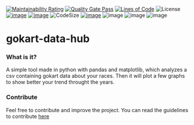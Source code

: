 [![Maintainability Rating](https://sonarcloud.io/api/project_badges/measure?project=MasterCruelty_gokart-data-hub&metric=sqale_rating)](https://sonarcloud.io/dashboard?id=MasterCruelty_gokart-data-hub)
[![Quality Gate Pass](https://sonarcloud.io/api/project_badges/measure?project=MasterCruelty_gokart-data-hub&metric=alert_status)](https://sonarcloud.io/dashboard?id=MasterCruelty_gokart-data-hub)
[![Lines of Code](https://sonarcloud.io/api/project_badges/measure?project=MasterCruelty_gokart-data-hub&metric=ncloc)](https://sonarcloud.io/dashboard?id=MasterCruelty_gokart-data-hub)
![License](https://img.shields.io/github/license/MasterCruelty/gokart-data-hub)
[![image](https://img.shields.io/github/stars/MasterCruelty/gokart-data-hub)](https://github.com/MasterCruelty/gokart-data-hub/stargazers)
[![image](https://img.shields.io/github/forks/MasterCruelty/gokart-data-hub)](https://github.com/MasterCruelty/gokart-data-hub/network/members)
![CodeSize](https://img.shields.io/github/languages/code-size/MasterCruelty/gokart-data-hub)
[![image](https://img.shields.io/github/issues/MasterCruelty/gokart-data-hub)](https://github.com/MasterCruelty/gokart-data-hub/issues)
![image](https://img.shields.io/github/languages/top/MasterCruelty/gokart-data-hub)
![image](https://img.shields.io/github/commit-activity/w/MasterCruelty/gokart-data-hub)
![image](https://img.shields.io/github/contributors/MasterCruelty/gokart-data-hub)

# gokart-data-hub
### What is it?
A simple tool made in python with pandas and matplotlib, which analyzes a csv containing gokart data about your races. Then it will plot a few graphs to show better your trend throught the years.


### Contribute
Feel free to contribute and improve the project. You can read the guidelines to contribute [here](https://github.com/MasterCruelty/gokart-data-hub/blob/main/CONTRIBUTING.md)
